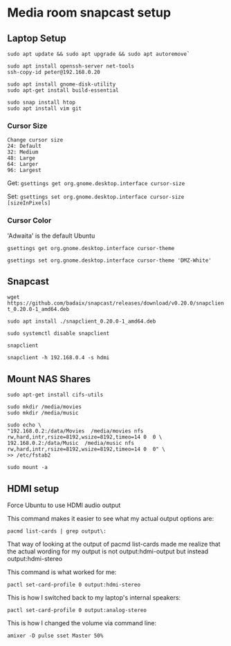 Media room snapcast setup
=========================

## Laptop Setup

```
sudo apt update && sudo apt upgrade && sudo apt autoremove`

sudo apt install openssh-server net-tools
ssh-copy-id peter@192.168.0.20

sudo apt install gnome-disk-utility
sudo apt-get install build-essential

sudo snap install htop
sudo apt install vim git
```


### Cursor Size 
```
Change cursor size
24: Default
32: Medium
48: Large
64: Larger
96: Largest
```

Get: `gsettings get org.gnome.desktop.interface cursor-size`

Set: `gsettings set org.gnome.desktop.interface cursor-size [sizeInPixels]`

### Cursor Color
'Adwaita' is the default Ubuntu

`gsettings get org.gnome.desktop.interface cursor-theme`

`gsettings set org.gnome.desktop.interface cursor-theme 'DMZ-White'`


## Snapcast

`wget https://github.com/badaix/snapcast/releases/download/v0.20.0/snapclient_0.20.0-1_amd64.deb`

`sudo apt install ./snapclient_0.20.0-1_amd64.deb`

`sudo systemctl disable snapclient`

`snapclient`

`snapclient -h 192.168.0.4 -s hdmi`

## Mount NAS Shares

`sudo apt-get install cifs-utils`

```
sudo mkdir /media/movies
sudo mkdir /media/music
```
```
sudo echo \
"192.168.0.2:/data/Movies  /media/movies nfs rw,hard,intr,rsize=8192,wsize=8192,timeo=14 0  0 \
192.168.0.2:/data/Music  /media/music nfs rw,hard,intr,rsize=8192,wsize=8192,timeo=14 0  0" \
>> /etc/fstab2
```

`sudo mount -a`

## HDMI setup

Force Ubuntu to use HDMI audio output

This command makes it easier to see what my actual output options are:

`pacmd list-cards | grep output\:`

That way of looking at the output of pacmd list-cards made me realize that the actual wording for my output is not output:hdmi-output but instead output:hdmi-stereo

This command is what worked for me:

`pactl set-card-profile 0 output:hdmi-stereo`

This is how I switched back to my laptop's internal speakers:

`pactl set-card-profile 0 output:analog-stereo`

This is how I changed the volume via command line:

`amixer -D pulse sset Master 50%`

